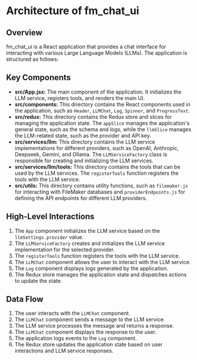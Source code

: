 # Architecture of fm_chat_ui

## Overview

fm_chat_ui is a React application that provides a chat interface for interacting with various Large Language Models (LLMs). The application is structured as follows:

## Key Components

*   **src/App.jsx:** The main component of the application. It initializes the LLM service, registers tools, and renders the main UI.
*   **src/components:** This directory contains the React components used in the application, such as `Header`, `LLMChat`, `Log`, `Spinner`, and `ProgressText`.
*   **src/redux:** This directory contains the Redux store and slices for managing the application state. The `appSlice` manages the application's general state, such as the schema and logs, while the `llmSlice` manages the LLM-related state, such as the provider and API key.
*   **src/services/llm:** This directory contains the LLM service implementations for different providers, such as OpenAI, Anthropic, Deepseek, Gemini, and Ollama. The `LLMServiceFactory` class is responsible for creating and initializing the LLM services.
*   **src/services/llm/tools:** This directory contains the tools that can be used by the LLM services. The `registerTools` function registers the tools with the LLM service.
*   **src/utils:** This directory contains utility functions, such as `filemaker.js` for interacting with FileMaker databases and `providerEndpoints.js` for defining the API endpoints for different LLM providers.

## High-Level Interactions

1.  The `App` component initializes the LLM service based on the `llmSettings.provider` value.
2.  The `LLMServiceFactory` creates and initializes the LLM service implementation for the selected provider.
3.  The `registerTools` function registers the tools with the LLM service.
4.  The `LLMChat` component allows the user to interact with the LLM service.
5.  The `Log` component displays logs generated by the application.
6.  The Redux store manages the application state and dispatches actions to update the state.

## Data Flow

1.  The user interacts with the `LLMChat` component.
2.  The `LLMChat` component sends a message to the LLM service.
3.  The LLM service processes the message and returns a response.
4.  The `LLMChat` component displays the response to the user.
5.  The application logs events to the `Log` component.
6.  The Redux store updates the application state based on user interactions and LLM service responses.